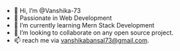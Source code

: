 - 👋 Hi, I’m @Vanshika-73
- 👀 Passionate in Web Development
- 🌱 I’m currently learning Mern Stack Development
- 💞️ I’m looking to collaborate on any open source project.
- 📫 reach me via vanshikabansal73@gmail.com.

<!---
Vanshika-73/Vanshika-73 is a ✨ special ✨ repository because its `README.md` (this file) appears on your GitHub profile.
You can click the Preview link to take a look at your changes.
--->

